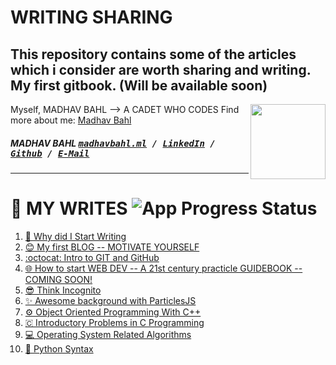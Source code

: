# WRITING SHARING
This repository contains some of the articles which i consider are worth sharing and writing.
My first gitbook. (Will be available soon)
------
Myself, MADHAV BAHL
--> A CADET WHO CODES
[<img src="https://avatars1.githubusercontent.com/u/26179770?s=400&v=4" align="right" height="120">](http://madhavbahl.ml/)
Find more about me: <a href="http://madhavbahl.ml/">Madhav Bahl</a> <br />
##### MADHAV BAHL <kbd>[madhavbahl.ml](http://madhavbahl.ml) / [LinkedIn](https://www.linkedin.com/in/madhavbahl/) / [Github](https://www.github.com/MadhavBahlMD) / [E-Mail](mailto:madhavbahl@gmail.com)</kbd>
------

# 📖 MY WRITES ![App Progress Status](https://img.shields.io/badge/Writing%20Status-In%20Progress-0520b7.svg?style=plastic)

1. [📝 Why did I Start Writing](MyWrites/Myself.md)
2. [😊 My first BLOG -- MOTIVATE YOURSELF](MyWrites/Motivational.md)
3. [:octocat: Intro to GIT and GitHub](Articles/GitIntro.md)
4. [🌐 How to start WEB DEV -- A 21st century practicle GUIDEBOOK -- COMING SOON!](#)
5. [😎 Think Incognito](Articles/thinkIncognito.md)
6. [✨ Awesome background with ParticlesJS](#)
7. [⚙️ Object Oriented Programming With C++](https://madhavbahlmd.github.io/OOPS/)
8. [🇨 Introductory Problems in C Programming](https://madhavbahlmd.github.io/OOPS/reviseC/)
9. [💻 Operating System Related Algorithms](https://madhavbahlmd.github.io/OperatingSystem-Algorithms/)
10. [🐍 Python Syntax](https://madhavbahlmd.github.io/PyText/)
